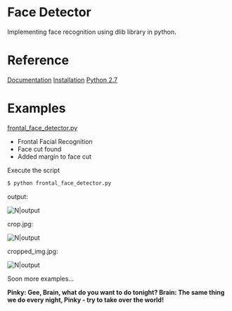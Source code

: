 # Face Detector
Implementing face recognition using dlib library in python.

# Reference
[Documentation](http://dlib.net/python/index.html)
[Installation](https://www.pyimagesearch.com/2017/03/27/how-to-install-dlib/)
[Python 2.7](https://docs.python.org/2/index.html)

# Examples
[frontal_face_detector.py](https://github.com/dssiqueira/face_detector/blob/master/frontal_face_detector.py)
  - Frontal Facial Recognition
  - Face cut found
  - Added margin to face cut

Execute the script
```sh
$ python frontal_face_detector.py
```
output:

![N|output](https://image.ibb.co/kXOgAR/Screenshot_from_2017_12_22_08_31_38.png)

crop.jpg:

![N|output](https://image.ibb.co/ifobc6/crop.jpg)

cropped_img.jpg:

![N|output](https://preview.ibb.co/iw0px6/cropped_img.jpg)


Soon more examples...

**Pinky: Gee, Brain, what do you want to do tonight?
Brain: The same thing we do every night, Pinky - try to take over the world!**

